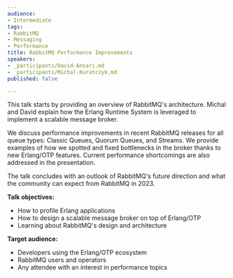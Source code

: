 ```yaml
---
audience:
- Intermediate
tags:
- RabbitMQ
- Messaging
- Performance
title: RabbitMQ Performance Improvements
speakers:
- _participants/David-Ansari.md
- _participants/Michal-Kuratczyk.md
published: false

---
```

This talk starts by providing an overview of RabbitMQ's architecture. Michal and David explain how the Erlang Runtime System is leveraged to implement a scalable message broker.

We discuss performance improvements in recent RabbitMQ releases for all queue types: Classic Queues, Quorum Queues, and Streams.
We provide examples of how we spotted and fixed bottlenecks in the broker thanks to new Erlang/OTP features.
Current performance shortcomings are also addressed in the presentation.

The talk concludes with an outlook of RabbitMQ's future direction and what the community can expect from RabbitMQ in 2023.

**Talk objectives:**

* How to profile Erlang applications
* How to design a scalable message broker on top of Erlang/OTP
* Learning about RabbitMQ's design and architecture

**Target audience:**

* Developers using the Erlang/OTP ecosystem
* RabbitMQ users and operators
* Any attendee with an interest in performance topics